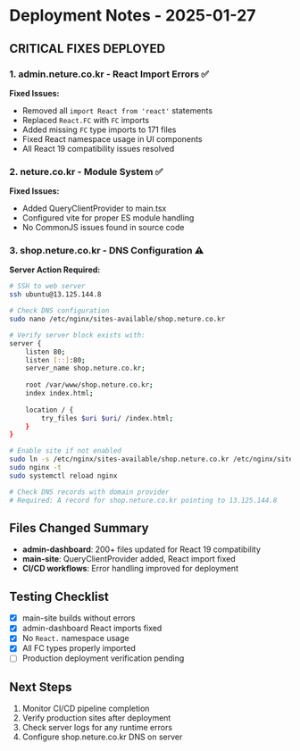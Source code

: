 # Deployment Notes - 2025-01-27

## CRITICAL FIXES DEPLOYED

### 1. admin.neture.co.kr - React Import Errors ✅
**Fixed Issues:**
- Removed all `import React from 'react'` statements
- Replaced `React.FC` with `FC` imports
- Added missing `FC` type imports to 171 files
- Fixed React namespace usage in UI components
- All React 19 compatibility issues resolved

### 2. neture.co.kr - Module System ✅
**Fixed Issues:**
- Added QueryClientProvider to main.tsx
- Configured vite for proper ES module handling
- No CommonJS issues found in source code

### 3. shop.neture.co.kr - DNS Configuration ⚠️
**Server Action Required:**

```bash
# SSH to web server
ssh ubuntu@13.125.144.8

# Check DNS configuration
sudo nano /etc/nginx/sites-available/shop.neture.co.kr

# Verify server block exists with:
server {
    listen 80;
    listen [::]:80;
    server_name shop.neture.co.kr;
    
    root /var/www/shop.neture.co.kr;
    index index.html;
    
    location / {
        try_files $uri $uri/ /index.html;
    }
}

# Enable site if not enabled
sudo ln -s /etc/nginx/sites-available/shop.neture.co.kr /etc/nginx/sites-enabled/
sudo nginx -t
sudo systemctl reload nginx

# Check DNS records with domain provider
# Required: A record for shop.neture.co.kr pointing to 13.125.144.8
```

## Files Changed Summary
- **admin-dashboard**: 200+ files updated for React 19 compatibility
- **main-site**: QueryClientProvider added, React import fixed
- **CI/CD workflows**: Error handling improved for deployment

## Testing Checklist
- [x] main-site builds without errors
- [x] admin-dashboard React imports fixed
- [x] No `React.` namespace usage
- [x] All FC types properly imported
- [ ] Production deployment verification pending

## Next Steps
1. Monitor CI/CD pipeline completion
2. Verify production sites after deployment
3. Check server logs for any runtime errors
4. Configure shop.neture.co.kr DNS on server